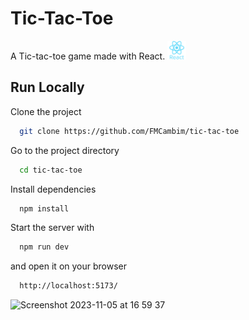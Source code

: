 # Tic-Tac-Toe

A Tic-tac-toe game made with React. <a href="https://reactjs.org/" target="_blank" rel="noreferrer"> <img src="https://raw.githubusercontent.com/devicons/devicon/master/icons/react/react-original-wordmark.svg" alt="react" width="30" height="30"/> </a>

## Run Locally

Clone the project

```bash
  git clone https://github.com/FMCambim/tic-tac-toe
```

Go to the project directory

```bash
  cd tic-tac-toe
```

Install dependencies

```bash
  npm install
```

Start the server with

```bash
  npm run dev
```

and open it on your browser
```bash
  http://localhost:5173/
```

<img width="942" alt="Screenshot 2023-11-05 at 16 59 37" src="https://github.com/FMCambim/tic-tac-toe/assets/130978987/8e01318d-d608-4b60-bb55-8a58dccf57b7">
